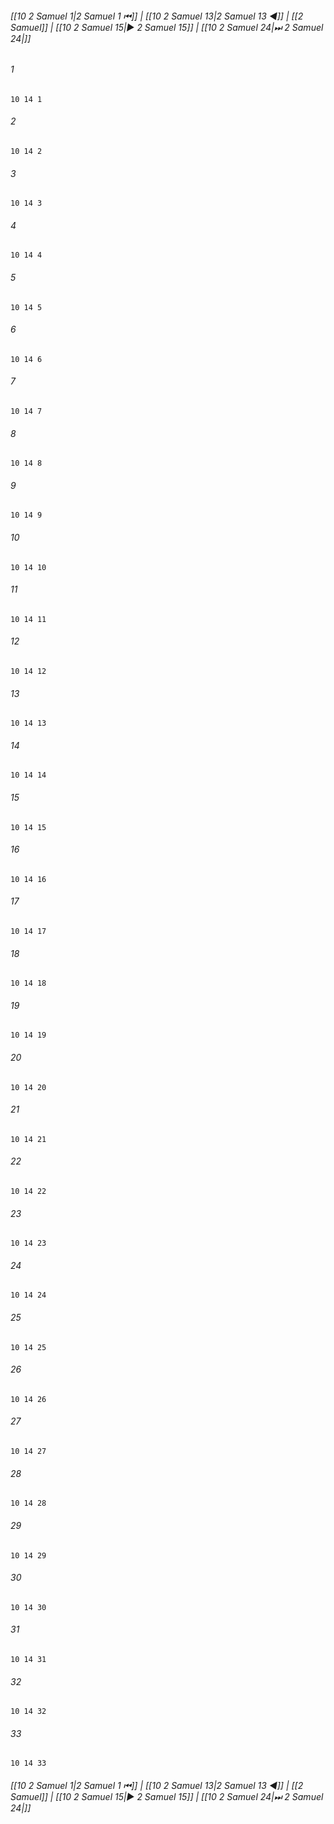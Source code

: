 
###### [[10 2 Samuel 1|2 Samuel 1 ⏮]] | [[10 2 Samuel 13|2 Samuel 13 ◀]] | [[2 Samuel]] | [[10 2 Samuel 15|▶ 2 Samuel 15]] | [[10 2 Samuel 24|⏭ 2 Samuel 24|]]

###### 1
``` verse
10 14 1 
```
###### 2
``` verse
10 14 2 
```
###### 3
``` verse
10 14 3 
```
###### 4
``` verse
10 14 4 
```
###### 5
``` verse
10 14 5 
```
###### 6
``` verse
10 14 6 
```
###### 7
``` verse
10 14 7 
```
###### 8
``` verse
10 14 8 
```
###### 9
``` verse
10 14 9 
```
###### 10
``` verse
10 14 10 
```
###### 11
``` verse
10 14 11 
```
###### 12
``` verse
10 14 12 
```
###### 13
``` verse
10 14 13 
```
###### 14
``` verse
10 14 14 
```
###### 15
``` verse
10 14 15 
```
###### 16
``` verse
10 14 16 
```
###### 17
``` verse
10 14 17 
```
###### 18
``` verse
10 14 18 
```
###### 19
``` verse
10 14 19 
```
###### 20
``` verse
10 14 20 
```
###### 21
``` verse
10 14 21 
```
###### 22
``` verse
10 14 22 
```
###### 23
``` verse
10 14 23 
```
###### 24
``` verse
10 14 24 
```
###### 25
``` verse
10 14 25 
```
###### 26
``` verse
10 14 26 
```
###### 27
``` verse
10 14 27 
```
###### 28
``` verse
10 14 28 
```
###### 29
``` verse
10 14 29 
```
###### 30
``` verse
10 14 30 
```
###### 31
``` verse
10 14 31 
```
###### 32
``` verse
10 14 32 
```
###### 33
``` verse
10 14 33 
```

###### [[10 2 Samuel 1|2 Samuel 1 ⏮]] | [[10 2 Samuel 13|2 Samuel 13 ◀]] | [[2 Samuel]] | [[10 2 Samuel 15|▶ 2 Samuel 15]] | [[10 2 Samuel 24|⏭ 2 Samuel 24|]]

